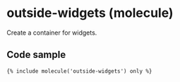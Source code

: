# outside-widgets (molecule)

Create a container for widgets.

## Code sample

```
{% include molecule('outside-widgets') only %}
```
